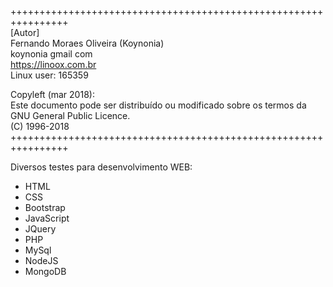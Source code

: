++++++++++++++++++++++++++++++++++++++++++++++++++++++++++++++++<br>
[Autor]<br>
Fernando Moraes Oliveira (Koynonia)<br>
koynonia gmail com<br>
https://linoox.com.br<br>
Linux user: 165359<br>

Copyleft (mar 2018):<br>
Este documento pode ser distribuído ou modificado sobre os termos da<br>
GNU General Public Licence.<br>
(C) 1996-2018<br>
++++++++++++++++++++++++++++++++++++++++++++++++++++++++++++++++<br>

Diversos testes para desenvolvimento WEB:

- HTML
- CSS
- Bootstrap
- JavaScript
- JQuery
- PHP
- MySql
- NodeJS
- MongoDB
